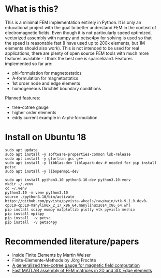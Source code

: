 # What is this?
This is a minimal FEM implementation entirely in Python. It is only an educational project with the goal to better understand FEM in the context of electromagnetic fields. Even though it is not particularly speed optimized, vectorized assembly with numpy and petsc4py for solving is used so that the speed is reasonable fast (I have used up to 200k elements, but 1M elements should also work).
This is not intended to be used for real applications, there are plenty of open source FEM tools with much more features available - I think the best one is sparselizard.
Features implemented so far are:
- phi-formulation for magnetostatics
- A-formulation for magnetostatics
- 1st order node and edge elements
- homogeneous Dirichlet boundary conditions

Planned features:
- tree-cotree gauge
- higher order elements
- eddy current example in A-phi-formulation

# Install on Ubuntu 18
    sudo apt update
    sudo apt install -y software-properties-common lsb-release
    sudo apt install -y gfortran gcc g++
    sudo apt install -y libblas-dev liblapack-dev # needed for pip install petsc
    sudo apt install -y libopenmpi-dev

    sudo apt install python3.10 python3.10-dev python3.10-venv
    mkdir ~/.venv
    cd ~/.venv
    python3.10 -m venv python3.10
    source ./python3.10/bin/activate
    https://github.com/pyvista/pyvista-wheels/raw/main/vtk-9.1.0.dev0-cp310-cp310-manylinux_2_17_x86_64.manylinux2014_x86_64.whl
    pip install scipy numpy matplotlib plotly vtk pyvista meshio
    pip install mpi4py 
    pip install  -v petsc
    pip install  -v petsc4py

# Recommended literature/papers
- Inside Finite Elements by Martin Weiser
- Finite-Elemente-Methode by Jörg Frochte
- [A generalized tree-cotree gauge for magnetic field computation](https://ieeexplore.ieee.org/document/376275)
- [Fast MATLAB assembly of FEM matrices in 2D and 3D: Edge elements](https://arxiv.org/abs/1409.4618)
